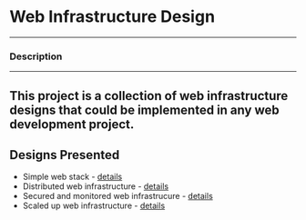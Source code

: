 # Web Infrastructure Design
---

### Description
---
This project is a collection of web infrastructure designs that could be implemented in any web development project.
---

## Designs Presented
- Simple web stack - [details](https://github.com/SeasonLeague/alx-system_engineering-devops/blob/master/0x09-web_infrastructure_design/0-simple_web_stack.md)
- Distributed web infrastructure - [details](https://github.com/SeasonLeague/alx-system_engineering-devops/blob/master/0x09-web_infrastructure_design/1-distributed_web_infrastructure.md)
- Secured and monitored web infrastrucure - [details](https://github.com/SeasonLeague/alx-system_engineering-devops/blob/master/0x09-web_infrastructure_design/2-secured_and_monitored_web_infrastructure.md)
- Scaled up web infrastructure - [details](https://github.com/SeasonLeague/alx-system_engineering-devops/blob/master/0x09-web_infrastructure_design/3-scale_up.md)
